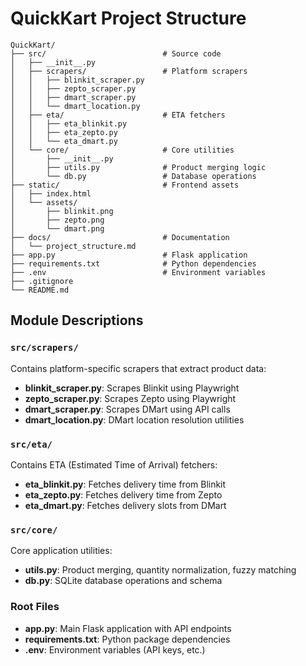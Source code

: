 # QuickKart Project Structure

```
QuickKart/
├── src/                          # Source code
│   ├── __init__.py
│   ├── scrapers/                 # Platform scrapers
│   │   ├── blinkit_scraper.py
│   │   ├── zepto_scraper.py
│   │   ├── dmart_scraper.py
│   │   └── dmart_location.py
│   ├── eta/                      # ETA fetchers
│   │   ├── eta_blinkit.py
│   │   ├── eta_zepto.py
│   │   └── eta_dmart.py
│   └── core/                     # Core utilities
│       ├── __init__.py
│       ├── utils.py              # Product merging logic
│       └── db.py                 # Database operations
├── static/                       # Frontend assets
│   ├── index.html
│   └── assets/
│       ├── blinkit.png
│       ├── zepto.png
│       └── dmart.png
├── docs/                         # Documentation
│   └── project_structure.md
├── app.py                        # Flask application
├── requirements.txt              # Python dependencies
├── .env                          # Environment variables
├── .gitignore
└── README.md
```

## Module Descriptions

### `src/scrapers/`
Contains platform-specific scrapers that extract product data:
- **blinkit_scraper.py**: Scrapes Blinkit using Playwright
- **zepto_scraper.py**: Scrapes Zepto using Playwright  
- **dmart_scraper.py**: Scrapes DMart using API calls
- **dmart_location.py**: DMart location resolution utilities

### `src/eta/`
Contains ETA (Estimated Time of Arrival) fetchers:
- **eta_blinkit.py**: Fetches delivery time from Blinkit
- **eta_zepto.py**: Fetches delivery time from Zepto
- **eta_dmart.py**: Fetches delivery slots from DMart

### `src/core/`
Core application utilities:
- **utils.py**: Product merging, quantity normalization, fuzzy matching
- **db.py**: SQLite database operations and schema

### Root Files
- **app.py**: Main Flask application with API endpoints
- **requirements.txt**: Python package dependencies
- **.env**: Environment variables (API keys, etc.)